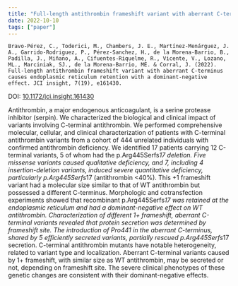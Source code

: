 ```yaml
---
title: "Full-length antithrombin frameshift variant with aberrant C-terminus causes endoplasmic reticulum retention with a dominant-negative effect"
date: 2022-10-10
tags: ["paper"]
---
```


`Bravo-Pérez, C., Toderici, M., Chambers, J. E., Martínez-Menárguez, J. A., Garrido-Rodriguez, P., Pérez-Sanchez, H., de la Morena-Barrio, B., Padilla, J., Miñano, A., Cifuentes-Riquelme, R., Vicente, V., Lozano, ML., Marciniak, SJ., de la Morena-Barrio, ME. & Corral, J. (2022). Full-length antithrombin frameshift variant with aberrant C-terminus causes endoplasmic reticulum retention with a dominant-negative effect. JCI insight, 7(19), e161430.`

DOI: [10.1172/jci.insight.161430](https://doi.org/10.1172/jci.insight.161430)

Antithrombin, a major endogenous anticoagulant, is a serine protease inhibitor (serpin). We characterized the biological and clinical impact of variants involving C-terminal antithrombin. We performed comprehensive molecular, cellular, and clinical characterization of patients with C-terminal antithrombin variants from a cohort of 444 unrelated individuals with confirmed antithrombin deficiency. We identified 17 patients carrying 12 C-terminal variants, 5 of whom had the p.Arg445Serfs*17 deletion. Five missense variants caused qualitative deficiency, and 7, including 4 insertion-deletion variants, induced severe quantitative deficiency, particularly p.Arg445Serfs*17 (antithrombin <40%). This +1 frameshift variant had a molecular size similar to that of WT antithrombin but possessed a different C-terminus. Morphologic and cotransfection experiments showed that recombinant p.Arg445Serfs*17 was retained at the endoplasmic reticulum and had a dominant-negative effect on WT antithrombin. Characterization of different 1+ frameshift, aberrant C-terminal variants revealed that protein secretion was determined by frameshift site. The introduction of Pro441 in the aberrant C-terminus, shared by 5 efficiently secreted variants, partially rescued p.Arg445Serfs*17 secretion. C-terminal antithrombin mutants have notable heterogeneity, related to variant type and localization. Aberrant C-terminal variants caused by 1+ frameshift, with similar size as WT antithrombin, may be secreted or not, depending on frameshift site. The severe clinical phenotypes of these genetic changes are consistent with their dominant-negative effects.
